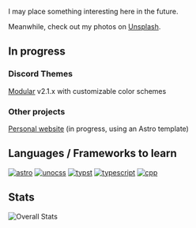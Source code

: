 I may place something interesting here in the future. 

Meanwhile, check out my photos on [Unsplash](https://unsplash.com/seele1306).

## In progress

### Discord Themes
[Modular](https://github.com/SEELE1306/Modular) v2.1.x with customizable color schemes

### Other projects
[Personal website](https://seele1306.com) (in progress, using an Astro template)

## Languages / Frameworks to learn

[![astro](https://img.shields.io/badge/Astro-BC52EE?style=for-the-badge&logo=astro&labelColor=FFFFFF)](https://astro.build)
[![unocss](https://img.shields.io/badge/UnoCSS-333333?style=for-the-badge&logo=unocss)](https://unocss.dev)
[![typst](https://img.shields.io/badge/Typst-239DAD?style=for-the-badge&logo=typst&labelColor=FFFFFF)](https://typst.app)
[![typescript](https://img.shields.io/badge/Typescript-3178C6?style=for-the-badge&logo=typescript&labelColor=FFFFFF)](https://www.typescriptlang.org)
[![cpp](https://img.shields.io/badge/C++-00599C?style=for-the-badge&logo=cplusplus)](https://isocpp.org)


## Stats
![Overall Stats](https://github-readme-stats.vercel.app/api?username=SEELE1306&count_private=false&show_icons=true&hide=contribs&theme=dark)

<!---
SEELE1306/SEELE1306 is a ✨ special ✨ repository because its `README.md` (this file) appears on your GitHub profile.
You can click the Preview link to take a look at your changes.
--->
